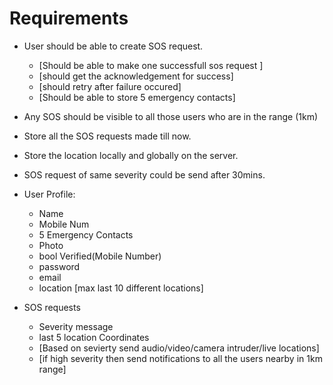 # Requirements

- User should be able to create SOS request.
  - [Should be able to make one successfull sos request ]
  - [should get the acknowledgement for success]
  - [should retry after failure occured]
  - [Should be able to store 5 emergency contacts]

- Any SOS should be visible to all those users who are in the range (1km)
- Store all the SOS requests made till now.
- Store the location locally and globally on the server.
- SOS request of same severity could be send after 30mins.

- User Profile:
    - Name
    - Mobile Num
    - 5 Emergency Contacts
    - Photo
    - bool Verified(Mobile Number)
    - password
    - email
    - location [max last 10 different locations]

- SOS requests
    - Severity message
    - last 5 location Coordinates
    - [Based on sevierty send audio/video/camera intruder/live locations]
    - [if high severity then send notifications to all the users nearby in 1km range]

    
